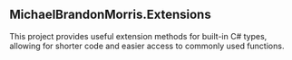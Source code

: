 ## MichaelBrandonMorris.Extensions
This project provides useful extension methods for built-in C# types, allowing for shorter code and easier access to commonly used functions.
